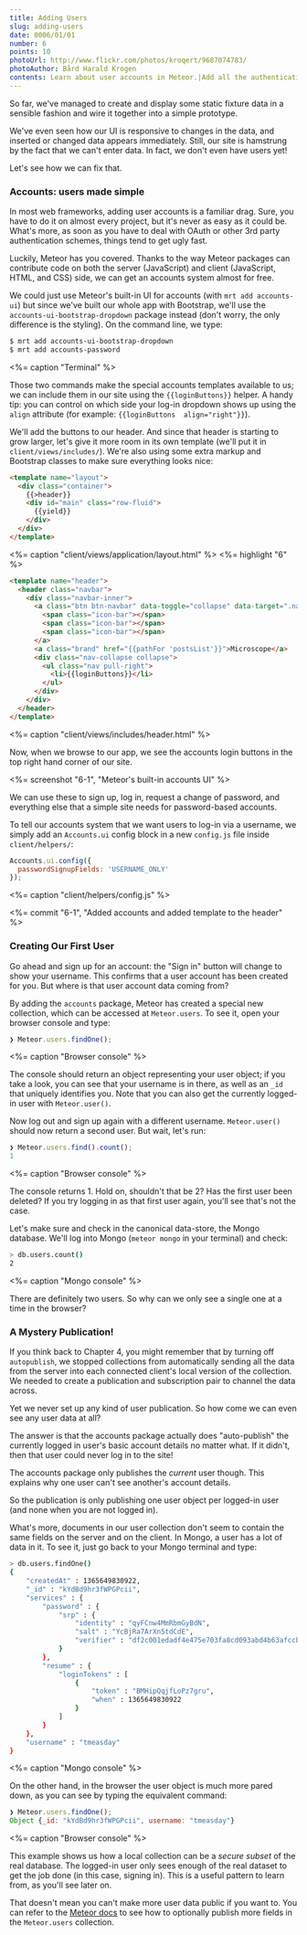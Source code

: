 ```yaml
---
title: Adding Users
slug: adding-users
date: 0006/01/01
number: 6
points: 10
photoUrl: http://www.flickr.com/photos/kroqert/9687074783/
photoAuthor: Bård Harald Krogen
contents: Learn about user accounts in Meteor.|Add all the authentication we'll need for Microscope.|Use the built-in accounts-ui package to get an instant user interface.
---
```


So far, we've managed to create and display some static fixture data in a sensible fashion and wire it together into a simple prototype. 

We've even seen how our UI is responsive to changes in the data, and inserted or changed data appears immediately. Still, our site is hamstrung by the fact that we can't enter data. In fact, we don't even have users yet! 

Let's see how we can fix that.

### Accounts: users made simple

In most web frameworks, adding user accounts is a familiar drag. Sure, you have to do it on almost every project, but it's never as easy as it could be. What's more, as soon as you have to deal with OAuth or other 3rd party authentication schemes, things tend to get ugly fast.

Luckily, Meteor has you covered. Thanks to the way Meteor packages can contribute code on both the server (JavaScript) and client (JavaScript, HTML, and CSS) side, we can get an accounts system almost for free. 

We could just use Meteor's built-in UI for accounts (with `mrt add accounts-ui`) but since we've built our whole app with Bootstrap, we'll use the `accounts-ui-bootstrap-dropdown` package instead (don't worry, the only difference is the styling). On the command line, we type:

~~~bash
$ mrt add accounts-ui-bootstrap-dropdown
$ mrt add accounts-password
~~~
<%= caption "Terminal" %>

Those two commands make the special accounts templates available to us; we can include them in our site using the `{{loginButtons}}` helper. A handy tip: you can control on which side your log-in dropdown shows up using the `align` attribute (for example: `{{loginButtons  align="right"}}`).

We'll add the buttons to our header. And since that header is starting to grow larger, let's give it more room in its own template (we'll put it in `client/views/includes/`). We're also using some extra markup and Bootstrap classes to make sure everything looks nice:

~~~html
<template name="layout">
  <div class="container">
    {{>header}}
    <div id="main" class="row-fluid">
      {{yield}}
    </div>
  </div>
</template>
~~~
<%= caption "client/views/application/layout.html" %>
<%= highlight "6" %>

~~~html
<template name="header">
  <header class="navbar">
    <div class="navbar-inner">
      <a class="btn btn-navbar" data-toggle="collapse" data-target=".nav-collapse">
        <span class="icon-bar"></span>
        <span class="icon-bar"></span>
        <span class="icon-bar"></span>
      </a>
      <a class="brand" href="{{pathFor 'postsList'}}">Microscope</a>
      <div class="nav-collapse collapse">
        <ul class="nav pull-right">
          <li>{{loginButtons}}</li>
        </ul>
      </div>
    </div>
  </header>
</template>
~~~
<%= caption "client/views/includes/header.html" %>

Now, when we browse to our app, we see the accounts login buttons in the top right hand corner of our site.

<%= screenshot "6-1", "Meteor's built-in accounts UI" %>

We can use these to sign up, log in, request a change of password, and everything else that a simple site needs for password-based accounts.

To tell our accounts system that we want users to log-in via a username, we simply add an `Accounts.ui` config block in a new `config.js` file inside `client/helpers/`:

~~~js
Accounts.ui.config({
  passwordSignupFields: 'USERNAME_ONLY'
});
~~~
<%= caption "client/helpers/config.js" %>

<%= commit "6-1", "Added accounts and added template to the header" %>

### Creating Our First User

Go ahead and sign up for an account: the "Sign in" button will change to show your username. This confirms that a user account has been created for you. But where is that user account data coming from? 

By adding the `accounts` package, Meteor has created a special new collection, which can be accessed at `Meteor.users`. To see it, open your browser console and type:

~~~js
❯ Meteor.users.findOne();
~~~
<%= caption "Browser console" %>

The console should return an object representing your user object; if you take a look, you can see that your username is in there, as well as an `_id` that uniquely identifies you. Note that you can also get the currently logged-in user with `Meteor.user()`.

Now log out and sign up again with a different username. `Meteor.user()` should now return a second user. But wait, let's run:

~~~js
❯ Meteor.users.find().count();
1
~~~
<%= caption "Browser console" %>

The console returns 1. Hold on, shouldn't that be 2? Has the first user been deleted? If you try logging in as that first user again, you'll see that's not the case.

Let's make sure and check in the canonical data-store, the Mongo database. We'll log into Mongo (`meteor mongo` in your terminal) and check:

~~~bash
> db.users.count()
2
~~~
<%= caption "Mongo console" %>

There are definitely two users. So why can we only see a single one at a time in the browser?

### A Mystery Publication!

If you think back to Chapter 4, you might remember that by turning off `autopublish`, we stopped collections from automatically sending all the data from the server into each connected client's local version of the collection.  We needed to create a publication and subscription pair to channel the data across. 

Yet we never set up any kind of user publication. So how come we can even see any user data at all?

The answer is that the accounts package actually does "auto-publish" the currently logged in user's basic account details no matter what. If it didn't, then that user could never log in to the site!

The accounts package only publishes the *current* user though. This explains why one user can't see another's account details.

So the publication is only publishing one user object per logged-in user (and none when you are not logged in).

What's more, documents in our user collection don't seem to contain the same fields on the server and on the client. In Mongo, a user has a lot of data in it. To see it, just go back to your Mongo terminal and type:

~~~bash
> db.users.findOne()
{
	"createdAt" : 1365649830922,
	"_id" : "kYdBd9hr3fWPGPcii",
	"services" : {
		"password" : {
			"srp" : {
				"identity" : "qyFCnw4MmRbmGyBdN",
				"salt" : "YcBjRa7ArXn5tdCdE",
				"verifier" : "df2c001edadf4e475e703fa8cd093abd4b63afccbca48fad1d2a0986ff2bcfba920d3f122d358c4af0c287f8eaf9690a2c7e376d701ab2fe1acd53a5bc3e843905d5dcaf2f1c47c25bf5dd87764d1f58c8c01e4539872a9765d2b27c700dcdedadf5ac82521467356d3f91dbeaf9848158987c6d359c5423e6b9cabf34fa0b45"
			}
		},
		"resume" : {
			"loginTokens" : [
				{
					"token" : "BMHipQqjfLoPz7gru",
					"when" : 1365649830922
				}
			]
		}
	},
	"username" : "tmeasday"
}
~~~
<%= caption "Mongo console" %>

On the other hand, in the browser the user object is much more pared down, as you can see by typing the equivalent command:

~~~js
❯ Meteor.users.findOne();
Object {_id: "kYdBd9hr3fWPGPcii", username: "tmeasday"}
~~~
<%= caption "Browser console" %>

This example shows us how a local collection can be a *secure subset* of the real database. The logged-in user only sees enough of the real dataset to get the job done (in this case, signing in). This is a useful pattern to learn from, as you'll see later on. 

That doesn't mean you can't make more user data public if you want to. You can refer to the [Meteor docs](http://docs.meteor.com/#meteor_users) to see how to optionally publish more fields in the `Meteor.users` collection.


